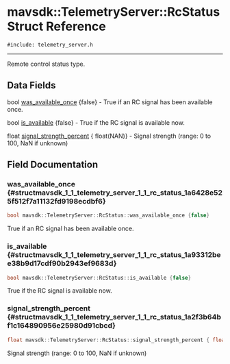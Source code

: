 # mavsdk::TelemetryServer::RcStatus Struct Reference
`#include: telemetry_server.h`

----


Remote control status type. 


## Data Fields


bool [was_available_once](#structmavsdk_1_1_telemetry_server_1_1_rc_status_1a6428e525f512f7a11132fd9198ecdbf6) {false} - True if an RC signal has been available once.

bool [is_available](#structmavsdk_1_1_telemetry_server_1_1_rc_status_1a93312bee38b9d17cdf90b2943ef9683d) {false} - True if the RC signal is available now.

float [signal_strength_percent](#structmavsdk_1_1_telemetry_server_1_1_rc_status_1a2f3b64bf1c164890956e25980d91cbcd) { float(NAN)} - Signal strength (range: 0 to 100, NaN if unknown)


## Field Documentation


### was_available_once {#structmavsdk_1_1_telemetry_server_1_1_rc_status_1a6428e525f512f7a11132fd9198ecdbf6}

```cpp
bool mavsdk::TelemetryServer::RcStatus::was_available_once {false}
```


True if an RC signal has been available once.


### is_available {#structmavsdk_1_1_telemetry_server_1_1_rc_status_1a93312bee38b9d17cdf90b2943ef9683d}

```cpp
bool mavsdk::TelemetryServer::RcStatus::is_available {false}
```


True if the RC signal is available now.


### signal_strength_percent {#structmavsdk_1_1_telemetry_server_1_1_rc_status_1a2f3b64bf1c164890956e25980d91cbcd}

```cpp
float mavsdk::TelemetryServer::RcStatus::signal_strength_percent { float(NAN)}
```


Signal strength (range: 0 to 100, NaN if unknown)

